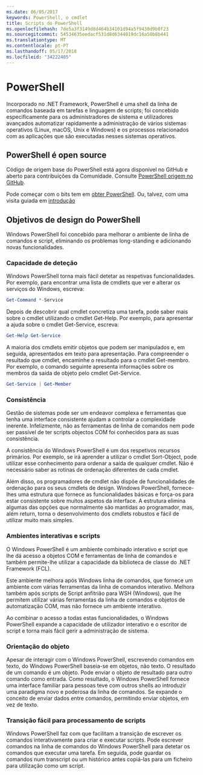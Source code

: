 ```yaml
---
ms.date: 06/05/2017
keywords: PowerShell, o cmdlet
title: Scripts do PowerShell
ms.openlocfilehash: 7de5a3f3149d8d464b34101d94a5f9430d9b0f23
ms.sourcegitcommit: 54534635eedacf531d8d6344019dc16a50b8b441
ms.translationtype: MT
ms.contentlocale: pt-PT
ms.lasthandoff: 05/17/2018
ms.locfileid: "34222405"
---
```

# <a name="powershell"></a>PowerShell

Incorporado no .NET Framework, PowerShell é uma shell da linha de comandos baseada em tarefas e linguagem de scripts; foi concebido especificamente para os administradores de sistema e utilizadores avançados automatizar rapidamente a administração de vários sistemas operativos (Linux, macOS, Unix e Windows) e os processos relacionados com as aplicações que são executadas nesses sistemas operativos.

## <a name="powershell-is-open-source"></a>PowerShell é open source

Código de origem base do PowerShell está agora disponível no GitHub e aberto para contribuições da Comunidade. Consulte [PowerShell origem no GitHub](https://github.com/powershell/powershell).

Pode começar com o bits tem em [obter PowerShell](https://github.com/PowerShell/PowerShell#get-powershell).
Ou, talvez, com uma visita guiada em [introdução](https://github.com/PowerShell/PowerShell/blob/master/docs/learning-powershell)

## <a name="powershell-design-goals"></a>Objetivos de design do PowerShell
Windows PowerShell foi concebido para melhorar o ambiente de linha de comandos e script, eliminando os problemas long-standing e adicionando novas funcionalidades.

### <a name="discoverability"></a>Capacidade de deteção
Windows PowerShell torna mais fácil detetar as respetivas funcionalidades. Por exemplo, para encontrar uma lista de cmdlets que ver e alterar os serviços do Windows, escreva:

```powershell
Get-Command *-Service
```

Depois de descobrir qual cmdlet concretiza uma tarefa, pode saber mais sobre o cmdlet utilizando o cmdlet Get-Help. Por exemplo, para apresentar a ajuda sobre o cmdlet Get-Service, escreva:

```powershell
Get-Help Get-Service
```
A maioria dos cmdlets emitir objetos que podem ser manipulados e, em seguida, apresentados em texto para apresentação. Para compreender o resultado que cmdlet, encaminhe o resultado para o cmdlet Get-membro. Por exemplo, o comando seguinte apresenta informações sobre os membros da saída de objeto pelo cmdlet Get-Service.

```powershell
Get-Service | Get-Member
```

### <a name="consistency"></a>Consistência
Gestão de sistemas pode ser um endeavor complexa e ferramentas que tenha uma interface consistente ajudam a controlar a complexidade inerente. Infelizmente, não as ferramentas de linha de comandos nem pode ser passível de ter scripts objectos COM foi conhecidos para as suas consistência.

A consistência do Windows PowerShell é um dos respetivos recursos primários. Por exemplo, se irá aprender a utilizar o cmdlet Sort-Object, pode utilizar esse conhecimento para ordenar a saída de qualquer cmdlet. Não é necessário saber as rotinas de ordenação diferentes de cada cmdlet.

Além disso, os programadores de cmdlet não dispõe de funcionalidades de ordenação para os seus cmdlets de design. Windows PowerShell, fornece-lhes uma estrutura que fornece as funcionalidades básicas e força-os para estar consistente sobre muitos aspetos da interface. A estrutura elimina algumas das opções que normalmente são mantidas ao programador, mas, além return, torna o desenvolvimento dos cmdlets robustos e fácil de utilizar muito mais simples.

### <a name="interactive-and-scripting-environments"></a>Ambientes interativas e scripts
O Windows PowerShell é um ambiente combinado interativo e script que lhe dá acesso a objetos COM e ferramentas de linha de comandos e também permite-lhe utilizar a capacidade da biblioteca de classe do .NET Framework (FCL).

Este ambiente melhora após Windows linha de comandos, que fornece um ambiente com várias ferramentas da linha de comandos interativo. Melhora também após scripts de Script anfitrião para WSH (Windows), que lhe permitem utilizar várias ferramentas da linha de comandos e objetos de automatização COM, mas não fornece um ambiente interativo.

Ao combinar o acesso a todas estas funcionalidades, o Windows PowerShell expande a capacidade de utilizador interativo e o escritor de script e torna mais fácil gerir a administração de sistema.

### <a name="object-orientation"></a>Orientação do objeto
Apesar de interagir com o Windows PowerShell, escrevendo comandos em texto, do Windows PowerShell baseia-se em objetos, não texto. O resultado de um comando é um objeto. Pode enviar o objeto de resultado para outro comando como entrada. Como resultado, o Windows PowerShell fornece uma interface familiar para pessoas teve com outros shells ao introduzir uma paradigma novo e poderosa da linha de comandos. Se expande o conceito de enviar dados entre comandos, permitindo enviar objetos, em vez de texto.

### <a name="easy-transition-to-scripting"></a>Transição fácil para processamento de scripts
Windows PowerShell faz com que facilitam a transição de escrever os comandos interativamente para criar e executar scripts. Pode escrever comandos na linha de comandos do Windows PowerShell para detetar os comandos que executar uma tarefa. Em seguida, pode guardar os comandos num transcript ou um histórico antes copiá-las para um ficheiro para utilização como um script.

